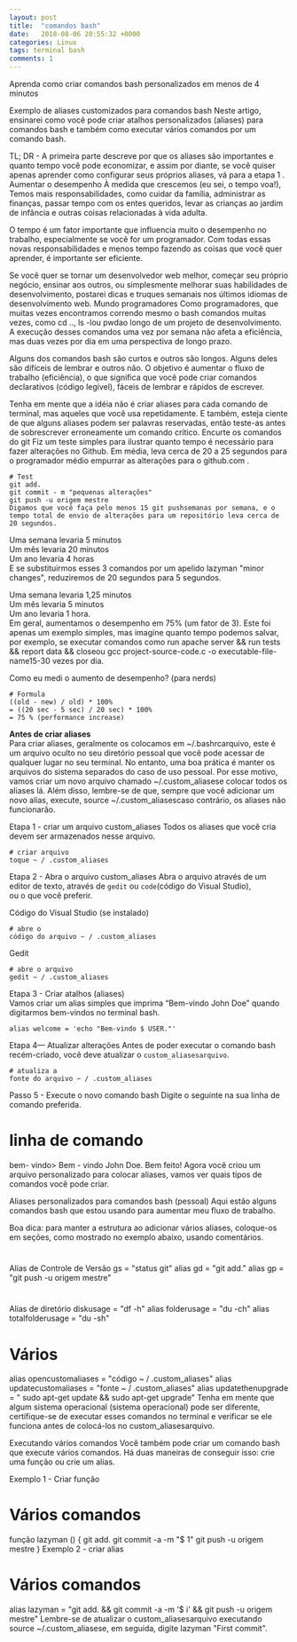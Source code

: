 ```yaml
---
layout: post
title:  "comandos bash"
date:   2018-08-06 20:55:32 +0000
categories: Linux
tags: terminal bash
comments: 1
---
```


Aprenda como criar comandos bash personalizados em menos de 4 minutos

Exemplo de aliases customizados para comandos bash
Neste artigo, ensinarei como você pode criar atalhos personalizados (aliases) para comandos bash e também como executar vários comandos por um comando bash.

TL; DR - A primeira parte descreve por que os aliases são importantes e quanto tempo você pode economizar, e assim por diante, se você quiser apenas aprender como configurar seus próprios aliases, vá para a etapa 1 .
Aumentar o desempenho
À medida que crescemos (eu sei, o tempo voa!), Temos mais responsabilidades, como cuidar da família, administrar as finanças, passar tempo com os entes queridos, levar as crianças ao jardim de infância e outras coisas relacionadas à vida adulta.

O tempo é um fator importante que influencia muito o desempenho no trabalho, especialmente se você for um programador. Com todas essas novas responsabilidades e menos tempo fazendo as coisas que você quer aprender, é importante ser eficiente.

Se você quer se tornar um desenvolvedor web melhor, começar seu próprio negócio, ensinar aos outros, ou simplesmente melhorar suas habilidades de desenvolvimento, postarei dicas e truques semanais nos últimos idiomas de desenvolvimento web.
Mundo programadores
Como programadores, que muitas vezes encontramos correndo mesmo o bash comandos muitas vezes, como cd .., ls -lou pwdao longo de um projeto de desenvolvimento. A execução desses comandos uma vez por semana não afeta a eficiência, mas duas vezes por dia em uma perspectiva de longo prazo.

Alguns dos comandos bash são curtos e outros são longos. Alguns deles são difíceis de lembrar e outros não. O objetivo é aumentar o fluxo de trabalho (eficiência), o que significa que você pode criar comandos declarativos (código legível), fáceis de lembrar e rápidos de escrever.

Tenha em mente que a idéia não é criar aliases para cada comando de terminal, mas aqueles que você usa repetidamente. E também, esteja ciente de que alguns aliases podem ser palavras reservadas, então teste-as antes de sobrescrever erroneamente um comando crítico.
Encurte os comandos do git
Fiz um teste simples para ilustrar quanto tempo é necessário para fazer alterações no Github. Em média, leva cerca de 20 a 25 segundos para o programador médio empurrar as alterações para o github.com .
```
# Test 
git add. 
git commit - m "pequenas alterações" 
git push -u origem mestre
Digamos que você faça pelo menos 15 git pushsemanas por semana, e o tempo total de envio de alterações para um repositório leva cerca de 20 segundos.
```
Uma semana levaria 5 minutos  
Um mês levaria 20 minutos  
Um ano levaria 4 horas  
E se substituirmos esses 3 comandos por um apelido lazyman "minor changes", reduziremos de 20 segundos para 5 segundos.  

Uma semana levaria 1,25 minutos  
Um mês levaria 5 minutos  
Um ano levaria 1 hora.   
Em geral, aumentamos o desempenho em 75% (um fator de 3). Este foi apenas um exemplo simples, mas imagine quanto tempo podemos salvar, por exemplo, se executar comandos como run apache server && run tests && report data && closeou gcc project-source-code.c -o executable-file-name15-30 vezes por dia.

Como eu medi o aumento de desempenho? (para nerds)  
```
# Formula
((old - new) / old) * 100%
= ((20 sec - 5 sec) / 20 sec) * 100%
= 75 % (performance increase)  
```
**Antes de criar aliases**    
Para criar aliases, geralmente os colocamos em ~/.bashrcarquivo, este é um arquivo oculto no seu diretório pessoal que você pode acessar de qualquer lugar no seu terminal. No entanto, uma boa prática é manter os arquivos do sistema separados do caso de uso pessoal. Por esse motivo, vamos criar um novo arquivo chamado ~/.custom_aliasese colocar todos os aliases lá. Além disso, lembre-se de que, sempre que você adicionar um novo alias, execute, source ~/.custom_aliasescaso contrário, os aliases não funcionarão.

Etapa 1 - criar um arquivo custom_aliases
Todos os aliases que você cria devem ser armazenados nesse arquivo.
```
# criar arquivo 
toque ~ / .custom_aliases
```
Etapa 2 - Abra o arquivo custom_aliases
Abra o arquivo através de um editor de texto, através de ```gedit``` ou ```code```(código do Visual Studio),  
ou o que você preferir.  

Código do Visual Studio (se instalado)  
```
# abre o 
código do arquivo ~ / .custom_aliases  
```
Gedit
```
# abre o arquivo 
gedit ~ / .custom_aliases  
```
Etapa 3 - Criar atalhos (aliases)  
Vamos criar um alias simples que imprima “Bem-vindo John Doe” quando digitarmos bem-vindos no terminal bash.  
```
alias welcome = 'echo "Bem-vindo $ USER."'  
```
Etapa 4— Atualizar alterações
Antes de poder executar o comando bash recém-criado, você deve atualizar o ```custom_aliasesarquivo```.  
```
# atualiza a 
fonte do arquivo ~ / .custom_aliases  
```
Passo 5 - Execute o novo comando bash
Digite o seguinte na sua linha de comando preferida.

# linha de comando 
bem- 
vindo> Bem - vindo John Doe.
Bem feito! Agora você criou um arquivo personalizado para colocar aliases, vamos ver quais tipos de comandos você pode criar.

Aliases personalizados para comandos bash (pessoal)
Aqui estão alguns comandos bash que estou usando para aumentar meu fluxo de trabalho.

Boa dica: para manter a estrutura ao adicionar vários aliases, coloque-os em seções, como mostrado no exemplo abaixo, usando comentários.
#
 Alias ​​de Controle de Versão gs = "status git" 
alias gd = "git add." 
alias gp = "git push -u origem mestre"

#
 Alias ​​de diretório diskusage = "df -h" 
alias folderusage = "du -ch" 
alias totalfolderusage = "du -sh"

# Vários  
 alias opencustomaliases = "código ~ / .custom_aliases" 
alias updatecustomaliases = "fonte ~ / .custom_aliases" 
alias updatethenupgrade = " sudo apt-get update && sudo apt-get upgrade"
Tenha em mente que algum sistema operacional (sistema operacional) pode ser diferente, certifique-se de executar esses comandos no terminal e verificar se ele funciona antes de colocá-los no custom_aliasesarquivo.

Executando vários comandos
Você também pode criar um comando bash que execute vários comandos. Há duas maneiras de conseguir isso: crie uma função ou crie um alias.

Exemplo 1 - Criar função
# Vários comandos
função lazyman () { 
    git add. 
    git commit -a -m "$ 1" 
    git push -u origem mestre 
}
Exemplo 2 - criar alias
# Vários comandos
alias lazyman = "git add. && git commit -a -m '$ i' && git push -u origem mestre"
Lembre-se de atualizar o custom_aliasesarquivo executando source ~/.custom_aliasese, em seguida, digite lazyman "First commit".